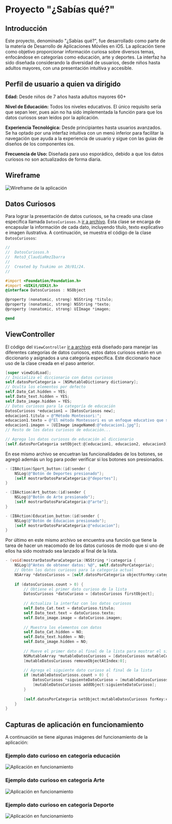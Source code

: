 
# Proyecto "¿Sabías qué?"

## Introducción
Este proyecto, denominado "¿Sabías qué?", fue desarrollado como parte de la materia de Desarrollo de Aplicaciones Móviles en iOS. La aplicación tiene como objetivo proporcionar información curiosa sobre diversos temas, enfocándose en categorías como educación, arte y deportes. La interfaz ha sido diseñada considerando la diversidad de usuarios, desde niños hasta adultos mayores, con una presentación intuitiva y accesible.

## Perfil de usuario a quien va dirigido
**Edad:** Desde niños de 7 años hasta adultos mayores 60+

**Nivel de Educación:** Todos los niveles educativos. El único requisito sería que sepan leer, pues aún no ha sido implementada la función para que los datos curiosos sean leidos por la aplicación.

**Experiencia Tecnológica:** Desde principiantes hasta usuarios avanzados. Se ha optado por una interfaz intuitiva con un menú inferior para facilitar la navegación que ayuda a la experiencia de usuario y sigue con las guias de diseños de los componentes ios.

**Frecuencia de Uso:** Diseñada para uso esporádico, debido a que los datos curiosos no son actualizados de forma diaria.

## Wireframe
![Wireframe de la aplicación](Resourses/wireframe.png)

## Datos Curiosos
Para lograr la presentación de datos curiosos, se ha creado una clase específica llamada `DatosCuriosos.h` [ir a archivo](Reto3_ClaudiaRmzIbarra/DatosCuriosos.h). Esta clase se encarga de encapsular la información de cada dato, incluyendo título, texto explicativo e imagen ilustrativa. A continuación, se muestra el código de la clase `DatosCuriosos`:

```objective-c
//
//  DatosCuriosos.h
//  Reto3_ClaudiaRmzIbarra
//
//  Created by Tsukimo on 20/01/24.
//

#import <Foundation/Foundation.h>
#import <UIKit/UIKit.h>
@interface DatosCuriosos : NSObject

@property (nonatomic, strong) NSString *titulo;
@property (nonatomic, strong) NSString *texto;
@property (nonatomic, strong) UIImage *imagen;

@end


```

## ViewController
El código del `ViewController` [ir a archivo](Reto3_ClaudiaRmzIbarra/ViewController.m) está diseñado para manejar las diferentes categorías de datos curiosos, estos datos curiosos están en un diccionario y asignados a una categoría específica. Este diccionario hace uso de la clase creada en el paso anterior.

```objective-c
[super viewDidLoad];
// Inicializa el diccionario con datos curiosos
self.datosPorCategoria = [NSMutableDictionary dictionary];
// Oculta los elementos por defecto
self.Dato_Cat.hidden = YES;
self.Dato_text.hidden = YES;
self.Dato_image.hidden = YES;
// Datos curiosos para la categoría de educación
DatosCuriosos *educacion1 = [DatosCuriosos new];
educacion1.titulo = @"Método Montessori:";
educacion1.texto = @"El método Montessori es un enfoque educativo que se basa en la observación del niño y en el desarrollo de su autonomía. Fue desarrollado por la médica y educadora italiana Maria Montessori a principios del siglo XX. Un dato curioso es que este método promueve un ambiente de aprendizaje centrado en el niño, donde se fomenta la exploración y el descubrimiento a través de materiales educativos específicos.";
educacion1.imagen = [UIImage imageNamed:@"educacion1.jpg"];
// Resto de los datos curiosos de educación...

// Agrega los datos curiosos de educación al diccionario
[self.datosPorCategoria setObject:@[educacion1, educacion2, educacion3] forKey:@"educacion"];

```

En ese mismo archivo se encuetran las funcionalidades de los botones, se agregó además un log para poder verificar si los botones son presionados.

```objective-c
- (IBAction)Sport_button:(id)sender {
    NSLog(@"Botón de Deportes presionado");
    [self mostrarDatosParaCategoria:@"deportes"];
}

- (IBAction)Art_button:(id)sender {
    NSLog(@"Botón de Arte presionado");
    [self mostrarDatosParaCategoria:@"arte"];
}

- (IBAction)Education_button:(id)sender {
    NSLog(@"Botón de Educacion presionado");
    [self mostrarDatosParaCategoria:@"educacion"];
}
```

Por último en este mismo archivo se encuentra una función que tiene la tarea de hacer un reacomodo de los datos curiosos de modo que si uno de ellos ha sido mostrado sea lanzado al final de la lista.

```objective-c
- (void)mostrarDatosParaCategoria:(NSString *)categoria {
    NSLog(@"Antes de obtener datos: %@", self.datosPorCategoria);
    // Obtén los datos curiosos para la categoría actual
    NSArray *datosCuriosos = [self.datosPorCategoria objectForKey:categoria];
    
    if (datosCuriosos.count > 0) {
        // Obtiene el primer dato curioso de la lista
        DatosCuriosos *datoCurioso = [datosCuriosos firstObject];
        
        // Actualiza la interfaz con los datos curiosos
        self.Dato_Cat.text = datoCurioso.titulo;
        self.Dato_text.text = datoCurioso.texto;
        self.Dato_image.image = datoCurioso.imagen;
        
        // Muestra los elementos con datos
        self.Dato_Cat.hidden = NO;
        self.Dato_text.hidden = NO;
        self.Dato_image.hidden = NO;
        
        // Mueve el primer dato al final de la lista para mostrar el siguiente en la próxima vez
        NSMutableArray *mutableDatosCuriosos = [datosCuriosos mutableCopy];
        [mutableDatosCuriosos removeObjectAtIndex:0];
        
        // Agrega el siguiente dato curioso al final de la lista
        if (mutableDatosCuriosos.count > 0) {
            DatosCuriosos *siguienteDatoCurioso = [mutableDatosCuriosos firstObject];
            [mutableDatosCuriosos addObject:siguienteDatoCurioso];
        }
        
        [self.datosPorCategoria setObject:mutableDatosCuriosos forKey:categoria];
    }
}
```
## Capturas de aplicación en funcionamiento

A continuación se tiene algunas imágenes del funcionamiento de la aplicación:
### Ejemplo dato curioso en categoría educación
![Aplicación en funcionamiento](Resourses/Screenshot_108.jpg)
### Ejemplo dato curioso en categoría Arte
![Aplicación en funcionamiento](Resourses/Screenshot_110.jpg)
### Ejemplo dato curioso en categoría Deporte
![Aplicación en funcionamiento](Resourses/Screenshot_111.jpg)